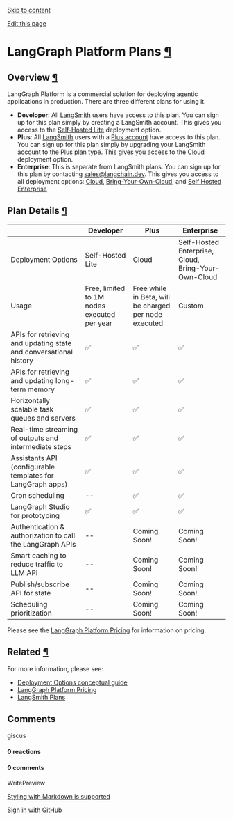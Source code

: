 [Skip to content](https://langchain-ai.github.io/langgraph/concepts/plans/#langgraph-platform-plans)

[Edit this page](https://github.com/langchain-ai/langgraph/edit/main/docs/docs/concepts/plans.md "Edit this page")

# LangGraph Platform Plans [¶](https://langchain-ai.github.io/langgraph/concepts/plans/\#langgraph-platform-plans "Permanent link")

## Overview [¶](https://langchain-ai.github.io/langgraph/concepts/plans/\#overview "Permanent link")

LangGraph Platform is a commercial solution for deploying agentic applications in production.
There are three different plans for using it.

- **Developer**: All [LangSmith](https://smith.langchain.com/) users have access to this plan. You can sign up for this plan simply by creating a LangSmith account. This gives you access to the [Self-Hosted Lite](https://langchain-ai.github.io/langgraph/concepts/deployment_options/#self-hosted-lite) deployment option.
- **Plus**: All [LangSmith](https://smith.langchain.com/) users with a [Plus account](https://docs.smith.langchain.com/administration/pricing) have access to this plan. You can sign up for this plan simply by upgrading your LangSmith account to the Plus plan type. This gives you access to the [Cloud](https://langchain-ai.github.io/langgraph/concepts/deployment_options/#cloud-saas) deployment option.
- **Enterprise**: This is separate from LangSmith plans. You can sign up for this plan by contacting [sales@langchain.dev](mailto:sales@langchain.dev). This gives you access to all deployment options: [Cloud](https://langchain-ai.github.io/langgraph/concepts/deployment_options/#cloud-saas), [Bring-Your-Own-Cloud](https://langchain-ai.github.io/langgraph/concepts/deployment_options/#bring-your-own-cloud), and [Self Hosted Enterprise](https://langchain-ai.github.io/langgraph/concepts/deployment_options/#self-hosted-enterprise)

## Plan Details [¶](https://langchain-ai.github.io/langgraph/concepts/plans/\#plan-details "Permanent link")

|  | Developer | Plus | Enterprise |
| --- | --- | --- | --- |
| Deployment Options | Self-Hosted Lite | Cloud | Self-Hosted Enterprise, Cloud, Bring-Your-Own-Cloud |
| Usage | Free, limited to 1M nodes executed per year | Free while in Beta, will be charged per node executed | Custom |
| APIs for retrieving and updating state and conversational history | ✅ | ✅ | ✅ |
| APIs for retrieving and updating long-term memory | ✅ | ✅ | ✅ |
| Horizontally scalable task queues and servers | ✅ | ✅ | ✅ |
| Real-time streaming of outputs and intermediate steps | ✅ | ✅ | ✅ |
| Assistants API (configurable templates for LangGraph apps) | ✅ | ✅ | ✅ |
| Cron scheduling | -- | ✅ | ✅ |
| LangGraph Studio for prototyping | ✅ | ✅ | ✅ |
| Authentication & authorization to call the LangGraph APIs | -- | Coming Soon! | Coming Soon! |
| Smart caching to reduce traffic to LLM API | -- | Coming Soon! | Coming Soon! |
| Publish/subscribe API for state | -- | Coming Soon! | Coming Soon! |
| Scheduling prioritization | -- | Coming Soon! | Coming Soon! |

Please see the [LangGraph Platform Pricing](https://www.langchain.com/langgraph-platform-pricing) for information on pricing.

## Related [¶](https://langchain-ai.github.io/langgraph/concepts/plans/\#related "Permanent link")

For more information, please see:

- [Deployment Options conceptual guide](https://langchain-ai.github.io/langgraph/concepts/deployment_options/)
- [LangGraph Platform Pricing](https://www.langchain.com/langgraph-platform-pricing)
- [LangSmith Plans](https://docs.smith.langchain.com/administration/pricing)

## Comments

giscus

#### 0 reactions

#### 0 comments

WritePreview

[Styling with Markdown is supported](https://guides.github.com/features/mastering-markdown/ "Styling with Markdown is supported")

[Sign in with GitHub](https://giscus.app/api/oauth/authorize?redirect_uri=https%3A%2F%2Flangchain-ai.github.io%2Flanggraph%2Fconcepts%2Fplans%2F)